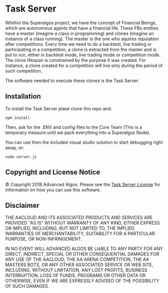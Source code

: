 # Task Server

Whithin the Superalgos project, we have the concept of Financial Beings, which are autonomous agents that have a financial life. These FBs entities have a master (imagine a class in programming) and clones (imagine an instance of a class running). The master is the one who aquires reputation after competitions. Every time we need to do a backtest, live trading or participating in a competition, a clone is extracted from the master and is put to run, either in backtest mode, live trading mode or competition mode. The clone lifespan is constrained by the purpose it was created. For instance, a clone created for a competition will live only during the period of such competition.

The software needed to execute these clones is the Task Server.

## Installation

To install the Task Server plase clone this repo and:

```
npm install
```

Then, ask for the .ENV and config files to the Core Team (This is a temporary measure until we pack everything into a Superalgos Node).

You can use then the included visual studio solution to start debugging right away, or:

```
node server.js
```

## Copyright and License Notice

© Copyright 2018 Advanced Algos. Please see the [Task Server License](/LICENSE) for information on how you can use this software.

## Disclaimer

THE AACLOUD AND ITS ASSOCIATED PRODUCTS AND SERVICES ARE PROVIDED "AS IS" WITHOUT WARRANTY OF ANY KIND, EITHER EXPRESS OR IMPLIED, INCLUDING, BUT NOT LIMITED TO, THE IMPLIED WARRANTIES OF MERCHANTABILITY, SUITABILITY FOR A PARTICULAR PURPOSE, OR NON-INFRINGEMENT.

IN NO EVENT WILL ADVANCED ALGOS BE LIABLE TO ANY PARTY FOR ANY DIRECT, INDIRECT, SPECIAL OR OTHER CONSEQUENTIAL DAMAGES FOR ANY USE OF THE AACLOUD, THE AA ARENA COMPETITION, THE AA MASTERS BOTS, OR ANY OTHER ASSOCIATED SERVICE OR WEB SITE, INCLUDING, WITHOUT LIMITATION, ANY LOST PROFITS, BUSINESS INTERRUPTION, LOSS OF FUNDS, PROGRAMS OR OTHER DATA OR OTHERWISE, EVEN IF WE ARE EXPRESSLY ADVISED OF THE POSSIBILITY OF SUCH DAMAGES.

